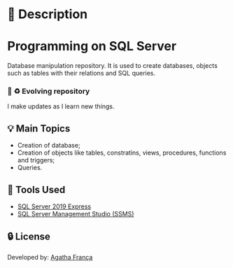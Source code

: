 # :page_facing_up: Description
# Programming on SQL Server

Database manipulation repository. It is used to create databases, objects such as tables with their relations and SQL queries.

### :pushpin: :recycle: Evolving repository 
I make updates as I learn new things.
<br>

## :bulb: Main Topics

- Creation of database;
- Creation of objects like tables, constratins, views, procedures, functions and triggers; 
- Queries.

## :toolbox: Tools Used

- <a href="https://www.microsoft.com/en-us/sql-server/sql-server-downloads" title="SQL Server 2019 Express">SQL Server 2019 Express</a>
- <a href="https://docs.microsoft.com/en-us/sql/ssms/download-sql-server-management-studio-ssms?view=sql-server-ver15" title="SQL Server Management Studio (SSMS)">SQL Server Management Studio (SSMS)</a>

## :lock: License

Developed by: <a href="https://www.linkedin.com/in/agatha-f-1210841ba/" target="_blank" title="My LinkedIn">Agatha França</a>
